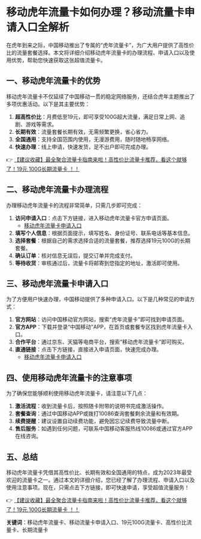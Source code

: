 # 移动虎年流量卡如何办理？移动流量卡申请入口全解析

在虎年到来之际，中国移动推出了专属的“虎年流量卡”，为广大用户提供了高性价比的流量套餐选择。本文将详细介绍移动虎年流量卡的办理流程、申请入口以及使用优势，帮助您快速获取这张超值流量卡。

## 一、移动虎年流量卡的优势

移动虎年流量卡不仅延续了中国移动一贯的稳定网络服务，还结合虎年主题推出了多项优惠活动。以下是其主要优势：

1. **超高性价比**：月费低至19元，即可享受100G超大流量，满足日常上网、追剧、游戏等需求。
2. **长期有效**：流量套餐长期有效，无需频繁更换，省心省力。
3. **全国通用**：支持全国范围内使用，无漫游费用，随时随地畅享网络。
4. **快速办理**：线上申请，快速发货，足不出户即可完成办理。

👉 [【建议收藏】最全聚合流量卡指南来啦！高性价比流量卡推荐，看这个就够了！19元 100G长期流量卡 ！！](https://bit.ly/Liuliangka)

## 二、移动虎年流量卡办理流程

办理移动虎年流量卡的流程非常简单，只需几步即可完成：

1. **访问申请入口**：点击下方链接，进入移动虎年流量卡官方申请页面。
   - [移动虎年流量卡申请入口](https://bit.ly/Liuliangka)
2. **填写个人信息**：根据页面提示，填写姓名、身份证号、联系电话等基本信息。
3. **选择套餐**：根据自己的需求选择合适的流量套餐，推荐选择19元100G的长期套餐。
4. **确认订单**：核对信息无误后，提交订单并完成支付。
5. **等待收货**：审核通过后，流量卡将邮寄到您指定的地址，激活即可使用。

## 三、移动虎年流量卡申请入口

为了方便用户快速办理，中国移动提供了多种申请入口。以下是几种常见的申请方式：

1. **官方网站**：访问中国移动官方网站，搜索“虎年流量卡”即可找到申请页面。
2. **官方APP**：下载并登录“中国移动”APP，在首页或套餐专区找到虎年流量卡入口。
3. **合作平台**：通过京东、天猫等电商平台，搜索“移动虎年流量卡”即可购买。
4. **直通链接**：点击下方链接，直接进入申请页面，快速完成办理。
   - [移动虎年流量卡申请入口](https://bit.ly/Liuliangka)

## 四、使用移动虎年流量卡的注意事项

为了确保您能够顺利使用移动虎年流量卡，请注意以下几点：

1. **激活流程**：收到流量卡后，按照随卡附带的说明书完成激活操作。
2. **套餐查询**：通过中国移动APP或拨打10086查询套餐剩余流量和有效期。
3. **续费提醒**：建议设置自动续费功能，避免因忘记续费导致流量中断。
4. **售后服务**：如遇到任何问题，可联系中国移动客服热线10086或通过官方APP在线咨询。

## 五、总结

移动虎年流量卡凭借其高性价比、长期有效和全国通用的特点，成为2023年最受欢迎的流量卡之一。通过本文的详细介绍，您已经了解了办理流程、申请入口以及使用注意事项。现在，只需点击下方链接，即可快速申请，享受超值流量服务！

👉 [【建议收藏】最全聚合流量卡指南来啦！高性价比流量卡推荐，看这个就够了！19元 100G长期流量卡 ！！](https://bit.ly/Liuliangka)

**关键词**：移动虎年流量卡、移动流量卡申请入口、19元100G流量卡、高性价比流量卡、长期流量卡
